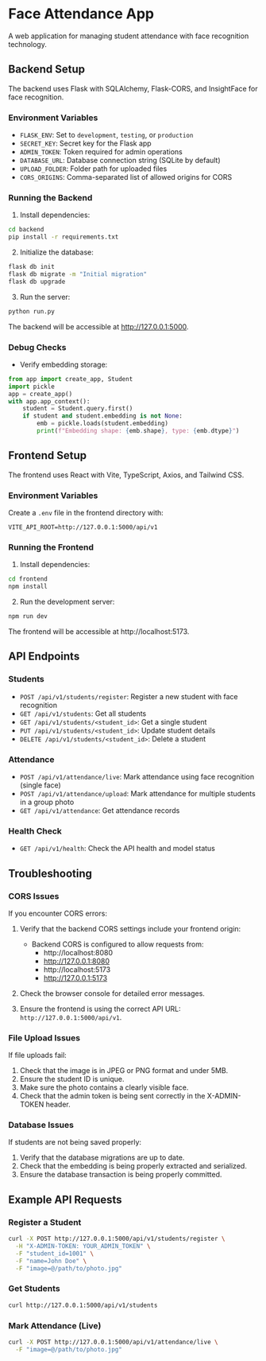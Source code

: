# Face Attendance App

A web application for managing student attendance with face recognition technology.

## Backend Setup

The backend uses Flask with SQLAlchemy, Flask-CORS, and InsightFace for face recognition.

### Environment Variables

- `FLASK_ENV`: Set to `development`, `testing`, or `production`
- `SECRET_KEY`: Secret key for the Flask app
- `ADMIN_TOKEN`: Token required for admin operations
- `DATABASE_URL`: Database connection string (SQLite by default)
- `UPLOAD_FOLDER`: Folder path for uploaded files
- `CORS_ORIGINS`: Comma-separated list of allowed origins for CORS

### Running the Backend

1. Install dependencies:
```bash
cd backend
pip install -r requirements.txt
```

2. Initialize the database:
```bash
flask db init
flask db migrate -m "Initial migration"
flask db upgrade
```

3. Run the server:
```bash
python run.py
```

The backend will be accessible at http://127.0.0.1:5000.

### Debug Checks

- Verify embedding storage:
```python
from app import create_app, Student
import pickle
app = create_app()
with app.app_context():
    student = Student.query.first()
    if student and student.embedding is not None:
        emb = pickle.loads(student.embedding)
        print(f"Embedding shape: {emb.shape}, type: {emb.dtype}")
```

## Frontend Setup

The frontend uses React with Vite, TypeScript, Axios, and Tailwind CSS.

### Environment Variables

Create a `.env` file in the frontend directory with:
```
VITE_API_ROOT=http://127.0.0.1:5000/api/v1
```

### Running the Frontend

1. Install dependencies:
```bash
cd frontend
npm install
```

2. Run the development server:
```bash
npm run dev
```

The frontend will be accessible at http://localhost:5173.

## API Endpoints

### Students

- `POST /api/v1/students/register`: Register a new student with face recognition
- `GET /api/v1/students`: Get all students
- `GET /api/v1/students/<student_id>`: Get a single student
- `PUT /api/v1/students/<student_id>`: Update student details
- `DELETE /api/v1/students/<student_id>`: Delete a student

### Attendance

- `POST /api/v1/attendance/live`: Mark attendance using face recognition (single face)
- `POST /api/v1/attendance/upload`: Mark attendance for multiple students in a group photo
- `GET /api/v1/attendance`: Get attendance records

### Health Check

- `GET /api/v1/health`: Check the API health and model status

## Troubleshooting

### CORS Issues

If you encounter CORS errors:

1. Verify that the backend CORS settings include your frontend origin:
   - Backend CORS is configured to allow requests from:
     - http://localhost:8080
     - http://127.0.0.1:8080
     - http://localhost:5173
     - http://127.0.0.1:5173

2. Check the browser console for detailed error messages.

3. Ensure the frontend is using the correct API URL: `http://127.0.0.1:5000/api/v1`.

### File Upload Issues

If file uploads fail:

1. Check that the image is in JPEG or PNG format and under 5MB.
2. Ensure the student ID is unique.
3. Make sure the photo contains a clearly visible face.
4. Check that the admin token is being sent correctly in the X-ADMIN-TOKEN header.

### Database Issues

If students are not being saved properly:

1. Verify that the database migrations are up to date.
2. Check that the embedding is being properly extracted and serialized.
3. Ensure the database transaction is being properly committed.

## Example API Requests

### Register a Student

```bash
curl -X POST http://127.0.0.1:5000/api/v1/students/register \
  -H "X-ADMIN-TOKEN: YOUR_ADMIN_TOKEN" \
  -F "student_id=1001" \
  -F "name=John Doe" \
  -F "image=@/path/to/photo.jpg"
```

### Get Students

```bash
curl http://127.0.0.1:5000/api/v1/students
```

### Mark Attendance (Live)

```bash
curl -X POST http://127.0.0.1:5000/api/v1/attendance/live \
  -F "image=@/path/to/photo.jpg"
```